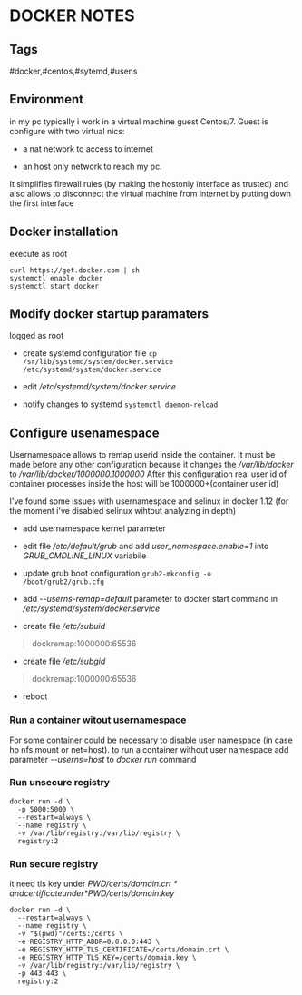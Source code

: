 DOCKER NOTES
============



## Tags

\#docker,\#centos,\#sytemd,\#usens



## Environment
in my pc typically i work in a virtual machine guest Centos/7.
Guest is configure with two virtual nics:

- a nat network to access to internet

- an host only network to reach my pc.

It simplifies firewall rules (by making the hostonly interface as  trusted) and also allows to disconnect the virtual machine from internet by  putting down the first interface



## Docker installation

execute as root
````
curl https://get.docker.com | sh
systemctl enable docker
systemctl start docker
````



## Modify docker startup paramaters

logged as root

- create systemd configuration file `cp /sr/lib/systemd/system/docker.service /etc/systemd/system/docker.service`

- edit */etc/systemd/system/docker.service*

- notify changes to systemd `systemctl daemon-reload`



## Configure usenamespace

Usernamespace allows to remap userid inside the container. It must be made before any other configuration because it changes the */var/lib/docker* to */var/lib/docker/1000000.1000000*
After this configuration real user id of container processes inside the host will be 1000000+(container user id)

I've found some issues with usernamespace and selinux in docker 1.12 (for the moment i've disabled selinux wihtout analyzing in depth)

- add usernamespace kernel parameter

 - edit file */etc/default/grub* and add *user_namespace.enable=1* into *GRUB_CMDLINE_LINUX* variabile

 - update grub boot configuration  `grub2-mkconfig -o /boot/grub2/grub.cfg`

- add *--userns-remap=default* parameter to docker start command in */etc/systemd/system/docker.service*

- create file */etc/subuid*

> dockremap:1000000:65536

- create file */etc/subgid*

> dockremap:1000000:65536

- reboot

### Run a container witout usernamespace

For some container could be necessary to disable user namespace (in case ho nfs mount or net=host). to run a container without user namespace add parameter *--userns=host* to *docker run* command



### Run unsecure registry

```
docker run -d \
  -p 5000:5000 \
  --restart=always \
  --name registry \
  -v /var/lib/registry:/var/lib/registry \
  registry:2
```


### Run secure registry

it need tls key under *$PWD/certs/domain.crt* and certificate under *$PWD/certs/domain.key*

```
docker run -d \
  --restart=always \
  --name registry \
  -v "$(pwd)"/certs:/certs \
  -e REGISTRY_HTTP_ADDR=0.0.0.0:443 \
  -e REGISTRY_HTTP_TLS_CERTIFICATE=/certs/domain.crt \
  -e REGISTRY_HTTP_TLS_KEY=/certs/domain.key \
  -v /var/lib/registry:/var/lib/registry \
  -p 443:443 \
  registry:2
```